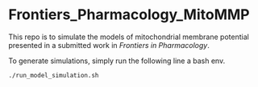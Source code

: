 # Frontiers_Pharmacology_MitoMMP
This repo is to simulate the models of mitochondrial membrane potential presented in a submitted work in *Frontiers in Pharmacology*. 

To generate simulations, simply run the following line a bash env.
```shell
./run_model_simulation.sh
```